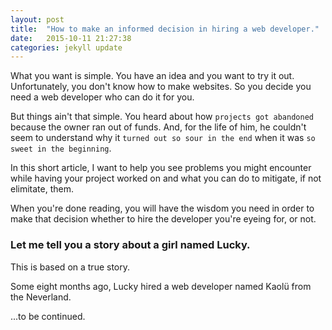 ```yaml
---
layout: post
title:  "How to make an informed decision in hiring a web developer."
date:   2015-10-11 21:27:38
categories: jekyll update
---
```

What you want is simple. You have an idea and you want to try it out. Unfortunately, you don't know how to make websites. So you decide you need a web developer who can do it for you.

But things ain't that simple. You heard about how `projects got abandoned` because the owner ran out of funds. And, for the life of him, he couldn't seem to understand why it `turned out so sour in the end` when it was `so sweet in the beginning`.

In this short article, I want to help you see problems you might encounter while having your project worked on and what you can do to mitigate, if not elimitate, them.

When you're done reading, you will have the wisdom you need in order to make that decision whether to hire the developer you're eyeing for, or not.

### Let me tell you a story about a girl named Lucky.

This is based on a true story.

Some eight months ago, Lucky hired a web developer named Kaolü from the Neverland.

...to be continued.
